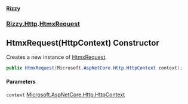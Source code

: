 #### [Rizzy](index.md 'index')
### [Rizzy.Http](Rizzy.Http.md 'Rizzy.Http').[HtmxRequest](Rizzy.Http.HtmxRequest.md 'Rizzy.Http.HtmxRequest')

## HtmxRequest(HttpContext) Constructor

Creates a new instance of [HtmxRequest](Rizzy.Http.HtmxRequest.md 'Rizzy.Http.HtmxRequest').

```csharp
public HtmxRequest(Microsoft.AspNetCore.Http.HttpContext context);
```
#### Parameters

<a name='Rizzy.Http.HtmxRequest.HtmxRequest(Microsoft.AspNetCore.Http.HttpContext).context'></a>

`context` [Microsoft.AspNetCore.Http.HttpContext](https://docs.microsoft.com/en-us/dotnet/api/Microsoft.AspNetCore.Http.HttpContext 'Microsoft.AspNetCore.Http.HttpContext')